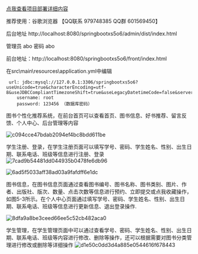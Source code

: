 [点我查看项目部署详细内容](https://mp.weixin.qq.com/s/1umtJah1ZjAZfBFbVWLbtg)

推荐使用：谷歌浏览器 【QQ联系 979748385 QQ群 601569450】

后台地址
http://localhost:8080/springbootxs5o6/admin/dist/index.html

管理员  abo 密码 abo


前台地址：http://localhost:8080/springbootxs5o6/front/index.html



在src\main\resources\application.yml中编辑
											
	 url: jdbc:mysql://127.0.0.1:3306/springbootxs5o6?useUnicode=true&characterEncoding=utf-8&useJDBCCompliantTimezoneShift=true&useLegacyDatetimeCode=false&serverTimezone=UTC
	    username: root
	    password: 123456 （数据库密码）

图书个性化推荐系统，在前台首页可以查看首页、图书信息、好书推荐、留言反馈、个人中心、后台管理等内容

![c094cce47bdab2094ef4bc8bdd611be](https://github.com/hjsdjko/springbootp0eo6/assets/120558513/e7c34dbe-fb6c-4818-9721-5cd22f20db45)


学生注册、登录，在学生注册页面可以填写学号、密码、学生姓名、性别、出生日期、联系电话、班级等信息进行注册、登录
![7cad9b54481dd044935b0478fe6db96](https://github.com/hjsdjko/springbootp0eo6/assets/120558513/ecca2999-d146-4226-ab06-f068606dee23)

![6ad5f5033aff38ad03a9fafdff6e1dc](https://github.com/hjsdjko/springbootp0eo6/assets/120558513/bd0ce95c-948d-49dd-93ba-99bda55577fa)


图书信息，在图书信息页面通过查看图书编号、图书名称、图书类别、图片、作者、出版社、版次、数量、点击次数等信息进行预约、立即提交或点我收藏操作，如图5-3所示。在个人中心页面通过填写学号、密码、学生姓名、性别、出生日期、联系电话、班级等信息进行更新信息、退出登录操作.


![8dfa9a8be3ceed66ee5c52cb482aca0](https://github.com/hjsdjko/springbootp0eo6/assets/120558513/3331b95e-ece2-4ad8-be3b-5481726219aa)



学生管理，在学生管理页面中可以通过查看学号、密码、学生姓名、性别、出生日期、联系电话、班级等内容进行修改、删除等操作，还可以根据需要对图书分类管理进行修改或删除等详细操作
![d1e50c0dd3d4a885e0544616f678443](https://github.com/hjsdjko/springbootp0eo6/assets/120558513/b979ed79-f61d-49a8-af94-303223b91515)


